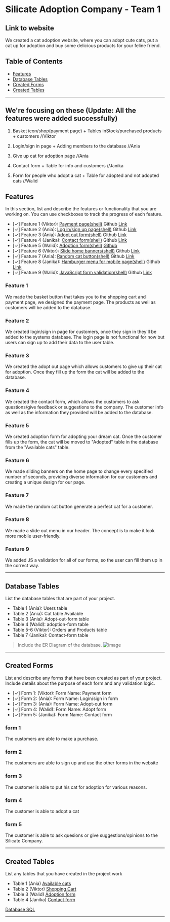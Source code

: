 # Silicate Adoption Company - Team 1

## Link to website <a id='silicateadoption.ct.ws/'></a>

We created a cat adoption website, where you can adopt cute cats, put a cat up for adoption and buy some delicious products for your feline friend.

## Table of Contents
- [Features](#features)
- [Database Tables](#database-tables)
- [Created Forms](#created-forms)
- [Created Tables](#created-tables)

---


## We're focusing on these (Update: All the features were added successfully)

1. Basket icon/shop(payment page) + Tables inStock/purchased products + customers //Viktor

2. Login/sign in page + Adding members to the database //Ania

3. Give up cat for adoption page //Ania

4. Contact form + Table for info and customers //Janika

5. Form for people who adopt a cat + Table for adopted and not adopted cats //Walid

## Features

In this section, list and describe the features or functionality that you are working on. You can use checkboxes to track the progress of each feature.

- [✓] Feature 1 (Viktor): [Payment page(shell)](http://shell.hamk.fi/~viktor23001/Web-Programming-Project/shopping-cart.php) Github [Link](https://github.com/Florrena/Web-Programming-Project/blob/main/shopping-cart.php)
- [✓] Feature 2 (Ania): [Log in/sign up page(shell)](http://shell.hamk.fi/~anna23021/ProjectWork/signup.php) Github [Link](https://github.com/Florrena/Web-Programming-Project/blob/main/signup.php)
- [✓] Feature 3 (Ania): [Adopt out form(shell)](http://shell.hamk.fi/~anna23021/ProjectWork/signup.php) Github [Link](https://github.com/Florrena/Web-Programming-Project/blob/main/checkoutprocess.php)
- [✓] Feature 4 (Janika): [Contact form(shell)](http://shell.hamk.fi/~janika23001/Project/contact.php) Github [Link](https://github.com/Florrena/Web-Programming-Project/blob/main/contact.php)
- [✓] Feature 5 (Walid): [Adoption form(shell)](http://shell.hamk.fi/~walid23000/wm-php-tasks/Web-Programming-Project/adoption-form.php) [Github](https://github.com/Florrena/Web-Programming-Project/blob/main/adoption-form.php)
- [✓] Feature 6 (Viktor): [Slide home banners(shell)](http://shell.hamk.fi/~viktor23001/Web-Programming-Project/home.php) Github [Link](https://github.com/Florrena/Web-Programming-Project/blob/main/banner.js)
- [✓] Feature 7 (Ania): [Random cat button(shell)](http://shell.hamk.fi/~anna23021/ProjectWork/home.php) Github [Link](https://github.com/Florrena/Web-Programming-Project/blob/main/randomcatbutton.js)
- [✓] Feature 8 (Janika): [Hamburger menu for mobile page(shell)](http://shell.hamk.fi/~janika23001/Project/home.php) Github [Link](https://github.com/Florrena/Web-Programming-Project/blob/main/app.js)
- [✓] Feature 9 (Walid): [JavaScript form validation(shell)](http://shell.hamk.fi/~walid23000/wm-php-tasks/Web-Programming-Project/adoption-form.php) Github [Link](https://github.com/Florrena/Web-Programming-Project/blob/main/validation.js)


### Feature 1

We made the basket button that takes you to the shopping cart and payment page, we designed the payment page. The products as well as customers will be added to the database.

### Feature 2 

We created login/sign in page for customers, once they sign in they'll be added to the systems database. The login page is not functional for now but users can sign up to add their data to the user table.

### Feature 3

We created the adopt out page which allows customers to give up their cat for adoption. Once they fill up the form the cat will be added to the database.

### Feature 4

We created the contact form, which allows the customers to ask questions/give feedback or suggestions to the company. The customer info as well as the information they provided will be added to the database.

### Feature 5

We created adoption form for adopting your dream cat. Once the customer fills up the form, the cat will be moved to "Adopted" table in the database from the "Available cats" table. 

### Feature 6  

We made sliding banners on the home page to change every specified number of seconds, providing diverse information for our customers and creating a unique design for our page.

### Feature 7

We made the random cat button generate a perfect cat for a customer.

### Feature 8

We made a slide out menu in our header. The concept is to make it look more mobile user-friendly.

### Feature 9

We added JS a validation for all of our forms, so the user can fill them up in the correct way.


---

## Database Tables

List the database tables that are part of your project. 

- Table 1 (Ania): Users table
- Table 2 (Ania): Cat table Available
- Table 3 (Ania): Adopt-out-form table
- Table 4 (Walid): adoption-form table
- Table 5-6 (Viktor): Orders and Products table
- Table 7 (Janika): Contact-form table 


> Include the ER Diagram of the database.
![image](https://github.com/Florrena/Web-Programming-Project/assets/79853717/2ed19b6f-db42-47f6-8893-1070a6c55529)





---

## Created Forms

List and describe any forms that have been created as part of your project. Include details about the purpose of each form and any validation logic.

- [✓] Form 1: (Viktor): Form Name: Payment form 
- [✓] Form 2: (Ania): Form Name: Login/sign in form
- [✓] Form 3: (Ania): Form Name: Adopt-out form
- [✓] Form 4: (Walid): Form Name: Adopt form
- [✓] Form 5: (Janika): Form Name: Contact form

### form 1
The customers are able to make a purchase.
### form 2
The customers are able to sign up and use the other forms in the website
### form 3
The customer is able to put his cat for adoption for various reasons.
### form 4 
The customer is able to adopt a cat
### form 5
The customer is able to ask quesions or give suggestions/opinions to the Silicate Company.

---

## Created Tables

List any tables that you have created in the project work

- Table 1 (Ania)  [Available cats](https://github.com/Florrena/Web-Programming-Project/blob/main/available_cats.php)
- Table 2 (Viktor) [Shopping Cart](https://github.com/Florrena/Web-Programming-Project/blob/main/shopping-cart.php)
- Table 3 (Walid) [Adoption form](https://github.com/Florrena/Web-Programming-Project/blob/main/adoption-form.php)
- Table 4 (Janika) [Contact form](https://github.com/Florrena/Web-Programming-Project/blob/main/contact.php)

[Database SQL](https://github.com/Florrena/Web-Programming-Project/blob/main/database.md)

---
